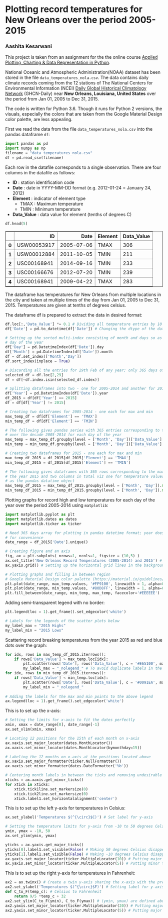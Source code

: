 
# Plotting record temperatures for New Orleans over the period 2005-2015
### Aashita Kesarwani

This project is taken from an assignment for the the online course [Applied Plotting, Charting & Data Representation in Python](https://www.coursera.org/learn/python-plotting).

National Oceanic and Atmospheric Administration(NOAA) dataset has been stored in the file `data_temperatures_nola.csv`. The data contains daily climate records coming from the 12 stations of The National Centers for Environmental Information (NCEI) [Daily Global Historical Climatology Network](https://www1.ncdc.noaa.gov/pub/data/ghcn/daily/readme.txt) (GHCN-Daily)  near **New Orleans, Louisiana, United States** over the period from Jan 01, 2005 to Dec 31, 2015. 

The code is written for Python 3.6. Though it runs for Python 2 versions, the visuals, especially the colors that are taken from the Google Material Design color palette, are less appealing.

First we read the data from the file `data_temperatures_nola.csv` into the pandas dataframe `df`:


```python
import pandas as pd
import numpy as np
filename = "data_temperatures_nola.csv"
df = pd.read_csv(filename)
```

Each row in the datafile corresponds to a single observation. There are four columns in the datafile as follows:
* **ID** : station identification code
* **Date** : date in YYYY-MM-DD format (e.g. 2012-01-24 = January 24, 2012)
* **Element** : indicator of element type
    * TMAX : Maximum temperature 
    * TMIN : Minimum temperature 
* **Data_Value** : data value for element (tenths of degrees C)




```python
df.head(5)
```




<div>
<table border="1" class="dataframe">
  <thead>
    <tr style="text-align: right;">
      <th></th>
      <th>ID</th>
      <th>Date</th>
      <th>Element</th>
      <th>Data_Value</th>
    </tr>
  </thead>
  <tbody>
    <tr>
      <th>0</th>
      <td>USW00053917</td>
      <td>2005-07-06</td>
      <td>TMAX</td>
      <td>306</td>
    </tr>
    <tr>
      <th>1</th>
      <td>USW00012884</td>
      <td>2011-10-05</td>
      <td>TMIN</td>
      <td>211</td>
    </tr>
    <tr>
      <th>2</th>
      <td>USC00168941</td>
      <td>2014-09-16</td>
      <td>TMIN</td>
      <td>233</td>
    </tr>
    <tr>
      <th>3</th>
      <td>USC00166676</td>
      <td>2012-07-20</td>
      <td>TMIN</td>
      <td>239</td>
    </tr>
    <tr>
      <th>4</th>
      <td>USC00168941</td>
      <td>2009-04-22</td>
      <td>TMAX</td>
      <td>283</td>
    </tr>
  </tbody>
</table>
</div>



The dataframe has temperatures for New Orleans from multiple locations in the city and taken at multiple 
times of the day from Jan 01, 2005 to Dec 31, 2015. Temperatures are given at tenths of degrees celsius.

The dataframe df is prepared to extract the data in desired format:


```python
df.loc[:,'Data_Value'] *= 0.1 # Dividing all temperature entries by 10 to convert them to degree celsius
df['Date'] = pd.to_datetime(df['Date']) # Changing the dtype of the date to pandas datetime 

# Setting up the sorted multi-index consisting of month and days so as to help grouping rows later for each 
# day of the year
df['Day'] = pd.DatetimeIndex(df['Date']).day 
df['Month'] = pd.DatetimeIndex(df['Date']).month 
df = df.set_index(['Month','Day']) 
df.sort_index(inplace = True)

# Discarding all the entries for 29th Feb of any year; only 365 days of the year are considered
selected_df = df.loc[2,29] 
df = df[~df.index.isin(selected_df.index)] 
```


```python
# Splitting dataframes into two - one for 2005-2014 and another for 2015
df['Year'] = pd.DatetimeIndex(df['Date']).year
df_2015 = df[df['Year'] == 2015] 
df = df[df['Year'] != 2015] 

# Creating two dataframes for 2005-2014 - one each for max and min
max_temp_df = df[df['Element'] == 'TMAX'] 
min_temp_df = df[df['Element'] == 'TMIN'] 

# The following gives pandas series with 365 entries corresponding to the max/min temperatures 
# over the decade 2005-2014 for each day of the year
max_temp = max_temp_df.groupby(level = ['Month', 'Day'])['Data_Value'].max()  
min_temp = min_temp_df.groupby(level = ['Month', 'Day'])['Data_Value'].min()

# Creating two dataframes for 2015 - one each for max and min
max_temp_df_2015 = df_2015[df_2015['Element'] == 'TMAX']
min_temp_df_2015 = df_2015[df_2015['Element'] == 'TMIN'] 

# The following gives dataframes with 365 rows corresponding to the max/min temperatures for each day of 
# the year 2015 and two columns in total viz one for temperature values and another for dates stored 
# as the pandas datatime object  
max_temp_df_2015 = max_temp_df_2015.groupby(level = ['Month', 'Day']).max()[['Data_Value', 'Date']]
min_temp_df_2015 = min_temp_df_2015.groupby(level = ['Month', 'Day']).min()[['Data_Value', 'Date']]
```

Plotting graphs for record high and low temperatures for each day of the year over the period 2005-2014 using ```matplotlib```:


```python
import matplotlib.pyplot as plt
import matplotlib.dates as dates
import matplotlib.ticker as ticker

# Need 365 days array for plotting in pandas datetime format; year does not matter so taken 2015 
# for convenience
date_range = df_2015['Date'].unique() 

# Creating figure and an axis
fig, ax = plt.subplots( nrows=1, ncols=1, figsize = (10,5) ) 
ax.set_title('New Orleans Record Temperatures (2005-2014) and 2015') # Setting the title
ax.yaxis.grid() # Setting up the horizontal grid lines in the background

# Plotting graphs and filling in between region
# Google Material Design color palette (https://material.io/guidelines/style/color.html) is used below: 
plt.plot(date_range, max_temp.values, '#FF9100', linewidth = 1, alpha=0.75, label = '2005-2014 Highs')
plt.plot(date_range, min_temp.values, '#80D8FF', linewidth = 1, alpha=0.75, label = '2005-2014 Lows') 
plt.fill_between(date_range, min_temp, max_temp, facecolor='#EEEEEE')
```

Adding semi-transparent legend with no border:


```python
plt.legend(loc = 1).get_frame().set_edgecolor('white') 

# Labels for the legends of the scatter plots below
my_label_max = "2015 Highs"
my_label_min = "2015 Lows"
```

Scattering record breaking temperatures from the year 2015 as red and blue dots over the graph:


```python
for idx, rows in max_temp_df_2015.iterrows():
    if rows['Data_Value'] > max_temp.loc[idx]:
        plt.scatter(rows['Date'], rows['Data_Value'], c = '#E65100', marker = '.', label = my_label_max)
        my_label_max = "_nolegend_" # To avoid duplicate labels in the legend
for idx, rows in min_temp_df_2015.iterrows():
    if rows['Data_Value'] < min_temp.loc[idx]:
        plt.scatter(rows['Date'], rows['Data_Value'], c = '#0091EA', marker = '.', label = my_label_min)
        my_label_min = "_nolegend_"
        
# Adding the labels for the max and min points to the above legend 
ax.legend(loc = 1).get_frame().set_edgecolor('white') 
```

This is to set up the x-axis:


```python
# Setting the limits for x-axis to fit the dates perfectly
xmin, xmax = date_range[0], date_range[-1]
ax.set_xlim(xmin, xmax)

# Locating 12 positions for the 15th of each month on x-axis 
ax.xaxis.set_major_locator(dates.MonthLocator())
ax.xaxis.set_minor_locator(dates.MonthLocator(bymonthday=15))

# Labeling the 12 months on x-axis at the positions located above
ax.xaxis.set_major_formatter(ticker.NullFormatter())
ax.xaxis.set_minor_formatter(dates.DateFormatter('%b'))

# Centering month labels in between the ticks and removing undesirable ticks
xticks = ax.xaxis.get_minor_ticks()
for xtick in xticks:
    xtick.tick1line.set_markersize(0)
    xtick.tick2line.set_markersize(0)
    xtick.label1.set_horizontalalignment('center')
```

This is to set up the left y-axis for temperatures in Celsius:


```python
ax.set_ylabel('Temperatures $(^{\circ}$C)') # Set label for y-axis

# Setting the temperature limits for y-axis from -10 to 50 degrees Celsius
ymin, ymax = -10, 50
ax.set_ylim(ymin, ymax) 

yticks = ax.yaxis.get_major_ticks()
yticks[0].label1.set_visible(False) # Making 50 degrees Celsius disappear to make the graph look cleaner
yticks[1].label1.set_visible(False) # Making -10 degrees Celsius disappear to make the graph look cleaner
ax.yaxis.set_major_locator(ticker.MultipleLocator(10)) # Putting major ticks at every 10 degrees Celsius
ax.yaxis.set_minor_locator(ticker.MultipleLocator(5)) # Putting minor ticks at every 5 degrees Celsius
```

This is to set up the right y-axis for temperatures in Fahrenheit:


```python
ax2 = ax.twinx() # Create a twin y-axis sharing the x-axis with the previous y-axis
ax2.set_ylabel('Temperatures $(^{\circ}$F)') # Setting label for y-axis
def C_to_F(temp_c): # Celsius to Fahrenheit  
    return 9/5 *temp_c + 32
ax2.set_ylim(C_to_F(ymin), C_to_F(ymax)) # (ymin, ymax) are defined above
ax2.yaxis.set_major_locator(ticker.MultipleLocator(20)) # Putting major ticks at every 20 degrees Fahrenheit
ax2.yaxis.set_minor_locator(ticker.MultipleLocator(5)) # Putting major ticks at every 5 degrees Fahrenheit
```
